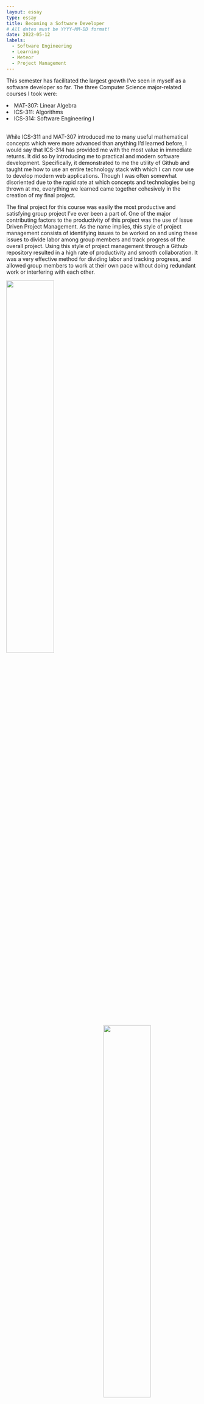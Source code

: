 ```yaml
---
layout: essay
type: essay
title: Becoming a Software Developer
# All dates must be YYYY-MM-DD format!
date: 2022-05-12
labels:
  - Software Engineering
  - Learning
  - Meteor
  - Project Management
---
```


This semester has facilitated the largest growth I’ve seen in myself as a software developer so far. The three Computer Science major-related courses I took were:
<li>
    MAT-307: Linear Algebra
</li>
<li>
    ICS-311: Algorithms
</li>
<li>
    ICS-314: Software Engineering I
</li>
<br/>

While ICS-311 and MAT-307 introduced me to many useful mathematical concepts which were more advanced than anything I’d learned before, I would say that ICS-314 has provided me with the most value in immediate returns. It did so by introducing me to practical and modern software development. Specifically, it demonstrated to me the utility of Github and taught me how to use an entire technology stack with which I can now use to develop modern web applications. Though I was often somewhat disoriented due to the rapid rate at which concepts and technologies being thrown at me, everything we learned came together cohesively in the creation of my final project.

The final project for this course was easily the most productive and satisfying group project I’ve ever been a part of. One of the major contributing factors to the productivity of this project was the use of Issue Driven Project Management. As the name implies, this style of project management consists of identifying issues to be worked on and using these issues to divide labor among group members and track progress of the overall project. Using this style of project management through a Github repository resulted in a high rate of productivity and smooth collaboration. It was a very effective method for dividing labor and tracking progress, and allowed group members to work at their own pace without doing redundant work or interfering with each other.

<div class="row">
    <div class="column" style="flex: 50%; padding-right: 5px">
        <img class="ui image" src="{{ site.baseurl }}/images/ICS-211-final-project-screenshot.png" style="width:50%; float:left">
    </div>
    <div class="column" style="flex: 50%; padding-left: 5px">
        <img class="ui image" src="{{ site.baseurl }}/images/ICS-314-final-project-screenshot.png" style="width:50%; float:right">
    </div>
</div>
<div class="row">
    <div class="column" style="width: 50%; float:left; padding-right: 5px">
        <small>
            A screenshot of the final project from my favorite course last semester.
        </small>
    </div>
    <div class="column" style="width: 50%; float:right; padding-left: 5px">
        <small>
        The main page of my final project from this semester.
        </small>    
    </div>
</div>
<br/>

The technologies I learned to use in this course built on all of my prerequisite coding experience and allowed me to finally create something that has the potential to see the light of day. I got the pleasure of coding in Javascript, which shocked me by how easy it is to use and by the amount of functionality built into it. I learned how to use the React library to easily create pleasant user interfaces. Though my prior knowledge of databases is lacking, I learned how to use the document-oriented database program MongoDB. Using all of these technologies through the Meteor framework and the integrated development environment IntelliJ IDEA, my group was able to build a web application with more functionality built into than I was confident we could accomplish at the start. Though the final product is incomplete, it is a well-functioning prototype, and I’m confident that we could polish it into a useful tool with actual users if we were to work on it some more.

<br>
<br>
